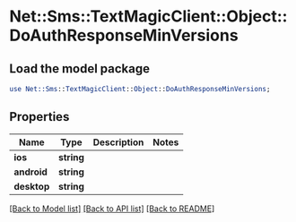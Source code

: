 # Net::Sms::TextMagicClient::Object::DoAuthResponseMinVersions

## Load the model package
```perl
use Net::Sms::TextMagicClient::Object::DoAuthResponseMinVersions;
```

## Properties
Name | Type | Description | Notes
------------ | ------------- | ------------- | -------------
**ios** | **string** |  | 
**android** | **string** |  | 
**desktop** | **string** |  | 

[[Back to Model list]](../README.md#documentation-for-models) [[Back to API list]](../README.md#documentation-for-api-endpoints) [[Back to README]](../README.md)


